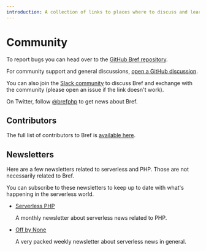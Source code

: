 ```yaml
---
introduction: A collection of links to places where to discuss and learn about Bref.
---
```


# Community

To report bugs you can head over to the [GitHub Bref repository](https://github.com/brefphp/bref).

For community support and general discussions, [open a GitHub discussion](https://github.com/brefphp/bref/discussions).

You can also join the [Slack community](https://join.slack.com/t/brefworkspace/shared_invite/enQtNTcwMjU2NTcxNjAxLTIxYmM2MmRjMDkzYjdjYTNkMmE5NGI3YTcyZjc2ZGRjNTFmNjFmYzk5NWQ1YmVhMDkwNzExNzhjZThkZWM0ODE) to discuss Bref and exchange with the community (please open an issue if the link doesn't work).

On Twitter, follow [@brefphp](https://twitter.com/brefphp) to get news about Bref.

## Contributors

The full list of contributors to Bref is [available here](https://github.com/brefphp/bref/graphs/contributors).

## Newsletters

Here are a few newsletters related to serverless and PHP. Those are not necessarily related to Bref.

You can subscribe to these newsletters to keep up to date with what's happening in the serverless world.

- [Serverless PHP](https://serverless-php.news/)

    A monthly newsletter about serverless news related to PHP.
- [Off by None](https://www.jeremydaly.com/newsletter/)

    A very packed weekly newsletter about serverless news in general.
